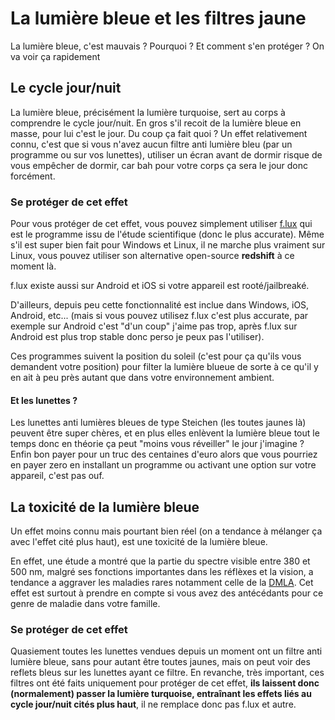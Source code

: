 # La lumière bleue et les filtres jaune

La lumière bleue, c'est mauvais ? Pourquoi ? Et comment s'en protéger ? On va voir ça rapidement

## Le cycle jour/nuit

La lumière bleue, précisément la lumière turquoise, sert au corps à comprendre le cycle jour/nuit. En gros s'il recoit de la lumière bleue en masse, pour lui c'est le jour. Du coup
ça fait quoi ? Un effet relativement connu, c'est que si vous n'avez aucun filtre anti lumière bleu (par un programme ou sur vos lunettes), utiliser un écran avant de dormir risque
de vous empêcher de dormir, car bah pour votre corps ça sera le jour donc forcément. 

### Se protéger de cet effet

Pour vous protéger de cet effet, vous pouvez simplement utiliser [f.lux](https://justgetflux.com/) qui est le programme issu de l'étude scientifique (donc le plus accurate). Même s'il
est super bien fait pour Windows et Linux, il ne marche plus vraiment sur Linux, vous pouvez utiliser son alternative open-source **redshift** à ce moment là.

f.lux existe aussi sur Android et iOS si votre appareil est rooté/jailbreaké.

D'ailleurs, depuis peu cette fonctionnalité est inclue dans Windows, iOS, Android, etc... (mais si vous pouvez utilisez f.lux c'est plus accurate, par exemple sur Android c'est
"d'un coup" j'aime pas trop, après f.lux sur Android est plus trop stable donc perso je peux pas l'utiliser).

Ces programmes suivent la position du soleil (c'est pour ça qu'ils vous demandent votre position) pour filter la lumière blueue de sorte à ce qu'il y en ait à peu près autant que
dans votre environnement ambient. 

#### Et les lunettes ?

Les lunettes anti lumières bleues de type Steichen (les toutes jaunes là) peuvent être super chères, et en plus elles enlèvent la lumière bleue tout le temps donc en théorie ça peut
"moins vous réveiller" le jour j'imagine ? Enfin bon payer pour un truc des centaines d'euro alors que vous pourriez en payer zero en installant un programme ou activant une option sur
votre appareil, c'est pas ouf.

## La toxicité de la lumière bleue

Un effet moins connu mais pourtant bien réel (on a tendance à mélanger ça avec l'effet cité plus haut), est une toxicité de la lumière bleue. 

En effet, une étude a montré que la partie du spectre visible entre 380 et 500 nm, malgré ses fonctions importantes dans les réflèxes et la vision, a tendance a aggraver les maladies
rares notamment celle de la [DMLA](https://fr.wikipedia.org/wiki/D%C3%A9g%C3%A9n%C3%A9rescence_maculaire_li%C3%A9e_%C3%A0_l%27%C3%A2ge). Cet effet est surtout à prendre en compte si
vous avez des antécédants pour ce genre de maladie dans votre famille.

### Se protéger de cet effet

Quasiement toutes les lunettes vendues depuis un moment ont un filtre anti lumière bleue, sans pour autant être toutes jaunes, mais on peut voir des reflets bleus sur les lunettes
ayant ce filtre. En revanche, très important, ces filtres ont été faits uniquement pour protéger de cet effet, **ils laissent donc (normalement) passer la lumière turquoise,
entraînant les effets liés au cycle jour/nuit cités plus haut**, il ne remplace donc pas f.lux et autre.


